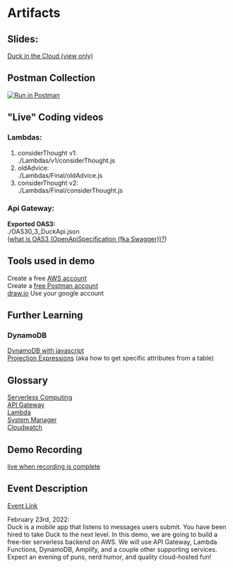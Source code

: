 # Artifacts

## Slides:

[Duck in the Cloud (view only)](https://docs.google.com/presentation/d/1Mr2EiggrAx0qOLMdPOTOmR_PIP8Bo9p6vumA5Q8gUhI/edit?usp=sharing)

## Postman Collection

[![Run in Postman](https://run.pstmn.io/button.svg)](https://god.gw.postman.com/run-collection/11943871-29073b25-ceed-4120-b842-e86e07b983ba?action=collection%2Ffork&collection-url=entityId%3D11943871-29073b25-ceed-4120-b842-e86e07b983ba%26entityType%3Dcollection%26workspaceId%3Ddcb2d5ae-b41b-4b2e-88c9-cf56979daa52)

## "Live" Coding videos

### Lambdas:

1. considerThought v1:  
   ./Lambdas/v1/considerThought.js
2. oldAdvice:  
   ./Lambdas/Final/oldAdvice.js
3. considerThought v2:  
   ./Lambdas/Final/considerThought.js

### Api Gateway:

**Exported OAS3:**  
./OAS30_3_DuckApi.json  
([what is OAS3 (OpenApiSpecification (fka Swagger))?](https://swagger.io/blog/news/whats-new-in-openapi-3-0/))

## Tools used in demo

Create a free [AWS account](https://aws.amazon.com/free/?trk=ps_a134p000006pklgAAA&trkCampaign=acq_paid_search_brand&sc_channel=ps&sc_campaign=acquisition_US&sc_publisher=Bing&sc_category=core&sc_country=US&sc_geo=NAMER&sc_outcome=acq&sc_detail=aws%20console&sc_content=Console_e&sc_matchtype=e&sc_segment=&sc_medium=ACQ-P|PS-BI|Brand|Desktop|SU|AWS|Core|US|EN|Text&s_kwcid=AL!4422!10!71743286739895!71743730217388&s_kwcid=AL!4422!10!71743286739895!71743730217388&ef_id=00f0a93f94b21effae60cb3148d0447e:G:s&all-free-tier.sort-by=item.additionalFields.SortRank&all-free-tier.sort-order=asc&awsf.Free%20Tier%20Types=*all&awsf.Free%20Tier%20Categories=*all)  
Create a [free Postman account](https://www.postman.com/postman-account/)  
[draw.io](https://app.diagrams.net/) Use your google account

## Further Learning

### DynamoDB

[DynamoDB with javascript](https://docs.aws.amazon.com/amazondynamodb/latest/developerguide/GettingStarted.NodeJs.01.html)  
[Projection Expressions](https://docs.aws.amazon.com/amazondynamodb/latest/developerguide/Expressions.ProjectionExpressions.html) (aka how to get specific attributes from a table)

## Glossary

[Serverless Computing](https://en.wikipedia.org/wiki/Serverless_computing#:~:text=From%20Wikipedia%2C%20the%20free%20encyclopedia%20Serverless%20computing%20is,cloud%20service%20providers%20to%20execute%20code%20for%20developers.)  
[API Gateway](https://docs.aws.amazon.com/apigateway/index.html)  
[Lambda](https://docs.aws.amazon.com/lambda/index.html)  
[System Manager](https://docs.aws.amazon.com/systems-manager/)  
[Cloudwatch](https://docs.aws.amazon.com/cloudwatch/)

## Demo Recording

[live when recording is complete](https://www.youtube.com/watch?v=dQw4w9WgXcQ)

## Event Description

[Event Link](https://www.meetup.com/Free-Code-Camp-Indy/events/283869186/)

February 23rd, 2022:  
Duck is a mobile app that listens to messages users submit. You have been hired to take Duck to the next level. In this demo, we are going to build a free-tier serverless backend on AWS. We will use API Gateway, Lambda Functions, DynamoDB, Amplify, and a couple other supporting services. Expect an evening of puns, nerd humor, and quality cloud-hosted fun!
